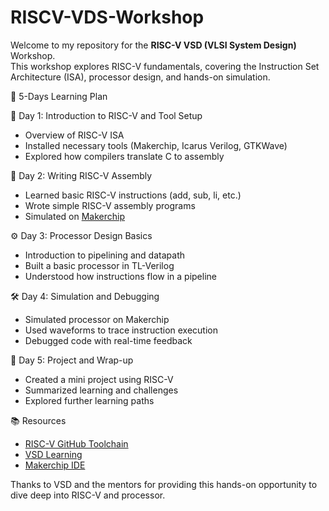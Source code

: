 # RISCV-VDS-Workshop

Welcome to my repository for the **RISC-V VSD (VLSI System Design)** Workshop.  
This workshop explores RISC-V fundamentals, covering the Instruction Set Architecture (ISA), processor design, and hands-on simulation.

📅 5-Days Learning Plan

📘 Day 1: Introduction to RISC-V and Tool Setup
- Overview of RISC-V ISA
- Installed necessary tools (Makerchip, Icarus Verilog, GTKWave)
- Explored how compilers translate C to assembly

🧠 Day 2: Writing RISC-V Assembly
- Learned basic RISC-V instructions (add, sub, li, etc.)
- Wrote simple RISC-V assembly programs
- Simulated on [Makerchip](https://makerchip.com/)

⚙️ Day 3: Processor Design Basics
- Introduction to pipelining and datapath
- Built a basic processor in TL-Verilog
- Understood how instructions flow in a pipeline

🛠️ Day 4: Simulation and Debugging
- Simulated processor on Makerchip
- Used waveforms to trace instruction execution
- Debugged code with real-time feedback

🚀 Day 5: Project and Wrap-up
- Created a mini project using RISC-V
- Summarized learning and challenges
- Explored further learning paths

📚 Resources
- [RISC-V GitHub Toolchain](https://github.com/riscv-collab/riscv-gnu-toolchain)
- [VSD Learning](https://www.vlsisystemdesign.com/)
- [Makerchip IDE](https://makerchip.com/)
  
Thanks to VSD and the mentors for providing this hands-on opportunity to dive deep into RISC-V and processor.
